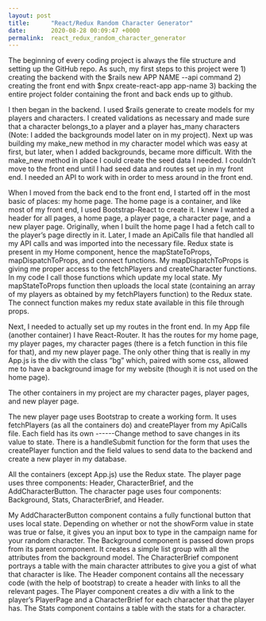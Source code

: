 ```yaml
---
layout: post
title:      "React/Redux Random Character Generator"
date:       2020-08-28 00:09:47 +0000
permalink:  react_redux_random_character_generator
---
```



The beginning of every coding project is always the file structure and setting up the GitHub repo. As such, my first steps to this project were 1) creating the backend with the $rails new APP NAME --api command 2) creating the front end with $npx create-react-app app-name 3) backing the entire project folder containing the front and back ends up to github. 

I then began in the backend. I used $rails generate to create models for my players and characters. I created validations as necessary and made sure that a character belongs_to a player and a player has_many characters (Note: I added the backgrounds model later on in my project). Next up was building my make_new method in my character model which was easy at first, but later, when I added backgrounds, became more difficult. With the make_new method in place I could create the seed data I needed. I couldn’t move to the front end until I had seed data and routes set up in my front end. I needed an API to work with in order to mess around in the front end. 

When I moved from the back end to the front end, I started off in the most basic of places: my home page. The home page is a container, and like most of my front end, I used Bootstrap-React to create it. I knew I wanted a header for all pages, a home page, a player page, a character page, and a new player page. Originally, when I built the home page I had a fetch call to the player’s page directly in it. Later, I made an ApiCalls file that handled all my API calls and was imported into the necessary file. Redux state is present in my Home component, hence the mapStateToProps, mapDispatchToProps, and connect functions. My mapDispatchToProps is giving me proper access to the fetchPlayers and createCharacter functions. In my code I call those functions which update my local state. My mapStateToProps function then uploads the local state (containing an array of my players as obtained by my fetchPlayers function) to the Redux state. The connect function makes my redux state available in this file through props. 

Next, I needed to actually set up my routes in the front end. In my App file (another container) I have React-Router. It has the routes for my home page, my player pages, my character pages (there is a fetch function in this file for that), and my new player page. The only other thing that is really in my App.js is the div with the class “bg” which, paired with some css, allowed me to have a background image for my website (though it is not used on the home page). 

The other containers in my project are my character pages, player pages, and new player page. 

The new player page uses Bootstrap to create a working form. It uses fetchPlayers (as all the containers do) and createPlayer from my ApiCalls file. Each field has its own ------Change method to save changes in its value to state. There is a handleSubmit function for the form that uses the createPlayer function and the field values to send data to the backend and create a new player in my database.

All the containers (except App.js) use the Redux state. The player page uses three components: Header, CharacterBrief, and the AddCharacterButton. The character page uses four components: Background, Stats, CharacterBrief, and Header.

My AddCharacterButton component contains a fully functional button that uses local state. Depending on whether or not the showForm value in state was true or false, it gives you an input box to type in the campaign name for your random character. The Background component is passed down props from its parent component. It creates a simple list group with all the attributes from the background model. The CharacterBrief component portrays a table with the main character attributes to give you a gist of what that character is like. The Header component contains all the necessary code (with the help of bootstrap) to create a header with links to all the relevant pages. The Player component creates a div with a link to the player’s PlayerPage and a CharacterBrief for each character that the player has. The Stats component contains a table with the stats for a character. 

